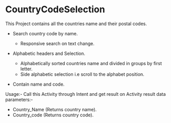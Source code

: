 # CountryCodeSelection
This Project contains all the countries name and their postal codes.

   - Search country code by name.
      - Responsive search on text change. 
      
   - Alphabetic headers and Selection.
       - Alphabetically sorted countries name and divided in groups by first letter.
       - Side alphabetic selection i.e scroll to the alphabet position.
       
   - Contain name and code.

Usage:- Call this Activity through Intent and get result on Activity result data parameters:-
   - Country_Name (Returns country name).
   - Country_code (Returns country code).
